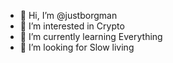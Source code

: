 - 👋 Hi, I’m @justborgman
- 👀 I’m interested in Crypto
- 🌱 I’m currently learning Everything
- 💞️ I’m looking for Slow living
  
<!---
justborgman/justborgman is a ✨ special ✨ repository because its `README.md` (this file) appears on your GitHub profile.
You can click the Preview link to take a look at your changes.
--->
